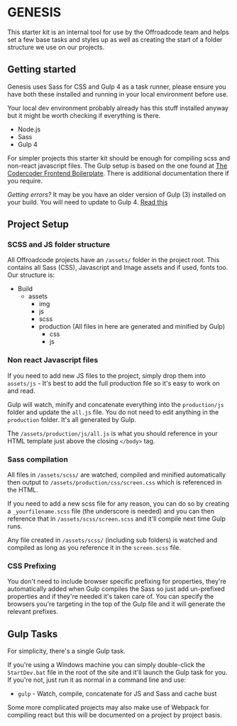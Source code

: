 # GENESIS

This starter kit is an internal tool for use by the Offroadcode team and helps set a few base tasks and styles up as well as creating the start of a folder structure we use on our projects. 

## Getting started 

Genesis uses Sass for CSS and Gulp 4 as a task runner, please ensure you have both these installed and running in your local environment before use. 

Your local dev environment probably already has this stuff installed anyway but it might be worth checking if everything is there.

* Node.js
* Sass
* Gulp 4

For simpler projects this starter kit should be enough for compiling scss and non-react javascript files. The Gulp setup is based on the one found at [The Codercoder Frontend Boilerplate](https://github.com/thecodercoder/frontend-boilerplate). There is additional documentation there if you require.

*Getting errors?* It may be you have an older version of Gulp (3) installed on your build. You will need to update to Gulp 4. [Read this](https://coder-coder.com/gulp-4-walk-through/)

## Project Setup

### SCSS and JS folder structure

All Offroadcode projects have an `/assets/` folder in the project root. This contains all Sass (CSS), Javascript and Image assets and if used, fonts too. Our structure is: 

* Build
    * assets
        * img
        * js
        * scss
        * production (All files in here are generated and minified by Gulp)
            * css
            * js

### Non react Javascript files

If you need to add new JS files to the project, simply drop them into `assets/js` - It's best to add the full production file so it's easy to work on and read. 

Gulp will watch, minify and concatenate everything into the `production/js` folder and update the `all.js` file. You do not need to edit anything in the `production` folder. It's all generated by Gulp.

The `/assets/production/js/all.js` is what you should reference in your HTML template just above the closing `</body>` tag.

### Sass compilation

All files in `/assets/scss/` are watched, compiled and minified automatically then output to `/assets/production/css/screen.css` which is referenced in the HTML.

If you need to add a new scss file for any reason, you can do so by creating a `_yourfilename.scss` file (the underscore is needed) and you can then reference that in `/assets/scss/screen.scss` and it'll compile next time Gulp runs.

Any file created in `/assets/scss/` (including sub folders) is watched and compiled as long as you reference it in the `screen.scss` file.

### CSS Prefixing

You don't need to include browser specific prefixing for properties, they're automatically added when Gulp compiles the Sass so just add un-prefixed properties and if they're needed it's taken care of. You can specify the browsers you're targeting in the top of the Gulp file and it will generate the relevant prefixes. 

## Gulp Tasks

For simplicity, there's a single Gulp task. 

If you're using a Windows machine you can simply double-click the `StartDev.bat` file in the root of the site and it'll launch the Gulp task for you. If you're not, just run it as normal in a command line and use:

* `gulp` - Watch, compile, concatenate for JS and Sass and cache bust

Some more complicated projects may also make use of Webpack for compiling react but this will be documented on a project by project basis. 